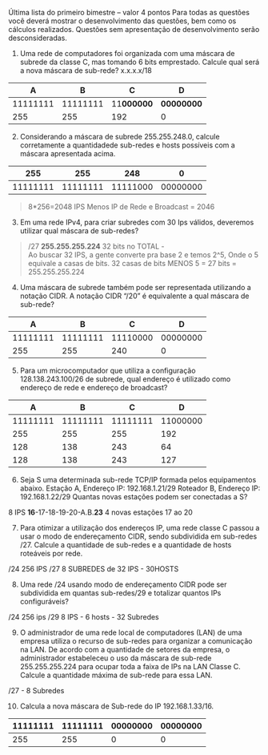Última lista do primeiro bimestre – valor 4 pontos
Para todas as questões você deverá mostrar o desenvolvimento das questões, bem como os cálculos realizados. Questões sem apresentação de desenvolvimento serão desconsideradas.

1) Uma rede de computadores foi organizada com uma máscara de subrede da classe C, mas tomando 6 bits emprestado. Calcule qual será a nova máscara de sub-rede?
x.x.x.x/18

|A|B|C|D|
|-|-|-|-|
|11111111|11111111|11**000000**|**00000000**|
|255|255|192|0|

2) Considerando a máscara de subrede 255.255.248.0, calcule corretamente a quantidadede sub-redes e hosts possíveis com a máscara apresentada acima.

|255|255|248|0|
|-|-|-|-|
|11111111|11111111|11111000|00000000|

>8*256=2048 IPS 
>Menos IP de Rede e Broadcast = 2046

3) Em uma rede IPv4, para criar subredes com 30 Ips válidos, deveremos utilizar qual máscara de sub-redes?
>/27
>__255.255.255.224__
32 bits no TOTAL -  
Ao buscar 32 IPS, a gente converte pra base 2 e temos 2^5, Onde o 5 equivale a casas de bits. 32 casas de bits MENOS 5 = 27 bits = 255.255.255.224
4) Uma máscara de subrede também pode ser representada utilizando a notação CIDR. A notação CIDR “/20” é equivalente a qual máscara de sub-rede?

|A|B|C|D|
|-|-|-|-|
|11111111|11111111|11110000|00000000|
|255|255|240|0|

5) Para um microcomputador que utiliza a configuração 128.138.243.100/26 de subrede, qual endereço é utilizado como endereço de rede e endereço de broadcast?

|A|B|C|D|
|-|-|-|-|
|11111111|11111111|11111111|11000000|
|255|255|255|192|
|128|138|243|64|
|128|138|243|127|


6) Seja S uma determinada sub-rede TCP/IP formada pelos equipamentos abaixo.
Estação A, Endereço IP: 192.168.1.21/29
Roteador B, Endereço IP: 192.168.1.22/29
Quantas novas estações podem ser conectadas a S?

8 IPS
**16**-17-18-19-20-A.B.**23**
4 novas estações 17 ao 20

7) Para otimizar a utilização dos endereços IP, uma rede classe C passou a usar o modo de endereçamento CIDR, sendo subdividida em sub-redes /27. Calcule a quantidade de sub-redes e a quantidade de hosts roteáveis por rede.

/24 256 IPS
/27 8 SUBREDES de 32 IPS - 30HOSTS


8) Uma rede /24 usando modo de endereçamento CIDR pode ser subdividida em quantas sub-redes/29 e totalizar quantos IPs configuráveis?

/24 256 ips
/29 8 IPS - 6 hosts - 32 Subredes

9) O administrador de uma rede local de computadores (LAN) de uma empresa utiliza o recurso de sub-redes para organizar a comunicação na LAN. De acordo com a quantidade de setores da empresa, o administrador estabeleceu o uso da máscara de sub-rede 255.255.255.224 para ocupar toda a faixa de IPs na LAN Classe C. Calcule a quantidade máxima de sub-rede para essa LAN.

/27 - 8 Subredes 


10) Calcula a nova máscara de Sub-rede do IP 192.168.1.33/16.

|11111111|11111111|00000000|00000000|
|-|-|-|-|
|255|255|0|0|
